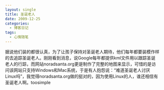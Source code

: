 ```yaml
---
layout: single
title: 圣诞老人
date: 2009-12-25
categories:
  - 博客日记
tags:
  - 心情随笔
---
```


据说他们装的都很认真，为了让孩子保持对圣诞老人期待，他们每年都要装模作样的去追踪圣诞老人。刚刚看到消息，说Google每年都提供kml文件用以跟踪圣诞老人的行踪，而网站noradsanta.org更是制作了完整的地图来显示，可惜的是访问该网站只支持Windows和Mac系统，于是有人抱怨说：“难道圣诞老人讨厌Linux吗”，我觉得noradsanta.org做的挺对的，因为使用Linux的人，谁还相信有圣诞老人啊。toosimple
